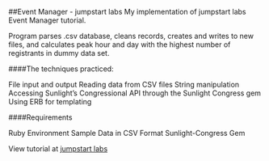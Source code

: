 ##Event Manager - jumpstart labs
My implementation of jumpstart labs Event Manager tutorial.

Program parses .csv database, cleans records, creates and writes to new files, and calculates peak hour and day with the highest number of registrants in dummy data set.

####The techniques practiced:

File input and output
Reading data from CSV files
String manipulation
Accessing Sunlight’s Congressional API through the Sunlight Congress gem
Using ERB for templating

####Requirements

Ruby Environment
Sample Data in CSV Format
Sunlight-Congress Gem

View tutorial at [jumpstart labs](http://tutorials.jumpstartlab.com/projects/eventmanager.html)
